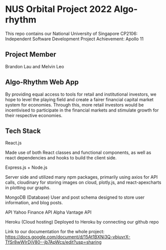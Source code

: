 # NUS Orbital Project 2022 Algo-rhythm

This repo contains our National University of Singapore CP2106: Independent Software Development Project 
Achievement: Apollo 11

## Project Member

Brandon Lau and Melvin Leo

## Algo-Rhythm Web App

By providing equal access to tools for retail and institutional investors, we hope to level the playing field and create a fairer financial capital market system for economies. Through this, more retail investors would be incentivised to participate in the financial markets and stimulate growth for their respective economies.

## Tech Stack

React.js 

Made use of both React classes and functional components, as well as react dependencies and hooks to build the client side. 

Express.js + Node.js

Server side and utilized many npm packages, primarily using axios for API calls, cloudinary for storing images on cloud, plotly.js, and react-apexcharts in plotting our graphs.

MongoDB (Database)
User and post schema designed to store user information, and blog posts.

API
Yahoo Finance API
Alpha Vantage API

Heroku (Cloud hosting)
Deployed to Heroku by connecting our github repo

Link to our documentation for the whole project: https://docs.google.com/document/d/15At1BXNi3Q-vbjuvrX-TfSr8wWIrDjV80--jb7ApWcs/edit?usp=sharing
